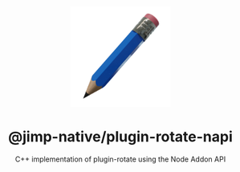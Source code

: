 <div align="center">
  <img width="200" height="200" src="../../assets/jimp_native_logo.png">
  <h1>@jimp-native/plugin-rotate-napi</h1>
  <p>C++ implementation of plugin-rotate using the Node Addon API</p>
</div>
